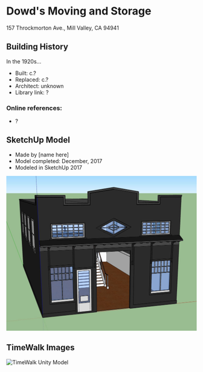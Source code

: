 # Dowd's Moving and Storage
157 Throckmorton Ave., Mill Valley, CA 94941

## Building History

In the 1920s...

- Built: c.?
- Replaced: c.?
- Architect: unknown
- Library link: ?

### Online references:
- ?

## SketchUp Model
- Made by [name here]
- Model completed: December, 2017
- Modeled in SketchUp 2017

![SketchUp Make 2017 model screenshot](https://github.com/TimeWalkOrg/building-mill-valley-ca-dowds-moving/blob/master/dowds-moving.JPG)

## TimeWalk Images
![TimeWalk Unity Model](tbd)

